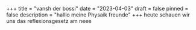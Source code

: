 +++
title = "vansh der bossi"
date = "2023-04-03"
draft = false
pinned = false
description = "halllo meine Physaik freunde"
+++
heute schauen wir uns das reflexionsgesetz am neee